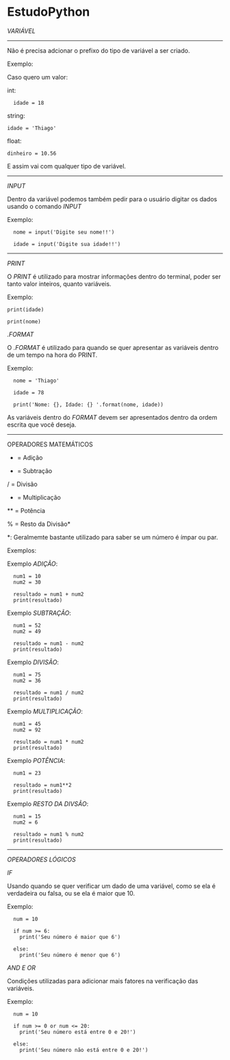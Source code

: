 # EstudoPython

*VARIÁVEL*


----------------------------------------------------------------------------------------------------------

Não é precisa adcionar o prefixo do tipo de variável a ser criado.

Exemplo:

Caso quero um valor:

  int:
  
      idade = 18
  
  string:

    idade = 'Thiago'
  
  float:

    dinheiro = 10.56
  
E assim vai com qualquer tipo de variável.

----------------------------------------------------------------------------------------------------------

*INPUT*

  Dentro da variável podemos também pedir para o usuário digitar os dados usando o comando *INPUT*

   Exemplo:

      nome = input('Digite seu nome!!')
      
      idade = input('Digite sua idade!!')
      
 
----------------------------------------------------------------------------------------------------------

*PRINT*

  O *PRINT* é utilizado para mostrar informações dentro do terminal, poder ser tanto valor inteiros, quanto variáveis.
  
  Exemplo:
  
    print(idade)
    
    print(nome)
    
*.FORMAT*

  O *.FORMAT* é utilizado para quando se quer apresentar as variáveis dentro de um tempo na hora do PRINT.
  
   Exemplo: 
    
      nome = 'Thiago'
      
      idade = 78
      
      print('Nome: {}, Idade: {} '.format(nome, idade))
     
     
  As variáveis dentro do *FORMAT* devem ser apresentados dentro da ordem escrita que você deseja.

----------------------------------------------------------------------------------------------------------

OPERADORES MATEMÁTICOS

  + = Adição
  
  - = Subtração
  
  / = Divisão
  
  * = Multiplicação
  
  ** = Potência
  
  % = Resto da Divisão*
  
  *: Geralmemte bastante utilizado para saber se um número é ímpar ou par.
  
  Exemplos:
  
   Exemplo *ADIÇÃO*:
      
      num1 = 10
      num2 = 30
      
      resultado = num1 + num2
      print(resultado)
      
   Exemplo *SUBTRAÇÃO*:
    
      num1 = 52
      num2 = 49
      
      resultado = num1 - num2
      print(resultado)
      
   Exemplo *DIVISÃO*:
    
      num1 = 75
      num2 = 36
    
      resultado = num1 / num2
      print(resultado)
    
   Exemplo *MULTIPLICAÇÃO*:
    
      num1 = 45
      num2 = 92
      
      resultado = num1 * num2
      print(resultado)
      
   Exemplo *POTÊNCIA*:
    
      num1 = 23
      
      resultado = num1**2
      print(resultado)
      
   Exemplo *RESTO DA DIVSÃO*:
    
      num1 = 15
      num2 = 6
      
      resultado = num1 % num2
      print(resultado)
      
----------------------------------------------------------------------------------------------------------
      
*OPERADORES LÓGICOS*

  *IF*
    
   Usando quando se quer verificar um dado de uma variável, como se ela é verdadeira ou falsa, ou se ela é maior que 10.
    
   Exemplo:
    
      num = 10 
      
      if num >= 6:
        print('Seu número é maior que 6')
        
      else:
        print('Seu número é menor que 6')
        
        
   *AND E OR*
    
   Condições utilizadas para adicionar mais fatores na verificação das variáveis.
      
   Exemplo:
      
      num = 10
      
      if num >= 0 or num <= 20:
        print('Seu número está entre 0 e 20!')
        
      else:
        print('Seu número não está entre 0 e 20!')
        
        
